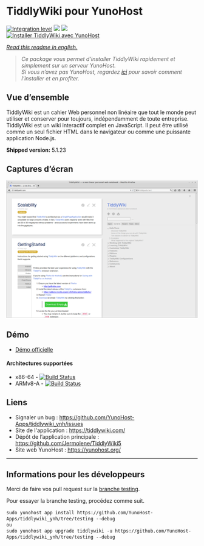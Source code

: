 # TiddlyWiki pour YunoHost

[![Integration level](https://dash.yunohost.org/integration/tiddlywiki.svg)](https://dash.yunohost.org/appci/app/tiddlywiki) ![](https://ci-apps.yunohost.org/ci/badges/tiddlywiki.status.svg) ![](https://ci-apps.yunohost.org/ci/badges/tiddlywiki.maintain.svg)  
[![Installer TiddlyWiki avec YunoHost](https://install-app.yunohost.org/install-with-yunohost.svg)](https://install-app.yunohost.org/?app=tiddlywiki)

*[Read this readme in english.](./README.md)* 

> *Ce package vous permet d’installer TiddlyWiki rapidement et simplement sur un serveur YunoHost.  
Si vous n’avez pas YunoHost, regardez [ici](https://yunohost.org/#/install) pour savoir comment l’installer et en profiter.*

## Vue d’ensemble
TiddlyWiki est un cahier Web personnel non linéaire que tout le monde peut utiliser et conserver pour toujours, indépendamment de toute entreprise.
TiddlyWiki est un wiki interactif complet en JavaScript. Il peut être utilisé comme un seul fichier HTML dans le navigateur ou comme une puissante application Node.js.

**Shipped version:** 5.1.23

## Captures d’écran

![](screenshot.png)

## Démo

* [Démo officielle](https://tiddlywiki.com/)

#### Architectures supportées

* x86-64 - [![Build Status](https://ci-apps.yunohost.org/ci/logs/tiddlywiki%40%28Apps%29.svg)](https://ci-apps.yunohost.org/ci/apps/tiddlywiki/)
* ARMv8-A - [![Build Status](https://ci-apps-arm.yunohost.org/ci/logs/tiddlywiki%20%28Apps%29.svg)](https://ci-apps-arm.yunohost.org/ci/apps/tiddlywiki/)

## Liens

 * Signaler un bug : https://github.com/YunoHost-Apps/tiddlywiki_ynh/issues
 * Site de l'application : https://tiddlywiki.com/
 * Dépôt de l’application principale : https://github.com/Jermolene/TiddlyWiki5
 * Site web YunoHost : https://yunohost.org/

---

## Informations pour les développeurs

Merci de faire vos pull request sur la [branche testing](https://github.com/YunoHost-Apps/tiddlywiki_ynh/tree/testing).

Pour essayer la branche testing, procédez comme suit.
```
sudo yunohost app install https://github.com/YunoHost-Apps/tiddlywiki_ynh/tree/testing --debug
ou
sudo yunohost app upgrade tiddlywiki -u https://github.com/YunoHost-Apps/tiddlywiki_ynh/tree/testing --debug
```
